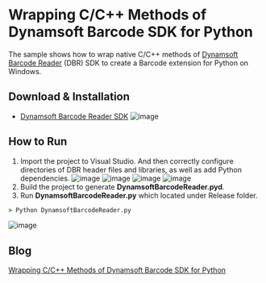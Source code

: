 Wrapping C/C++ Methods of Dynamsoft Barcode SDK for Python
=======================================================================

The sample shows how to wrap native C/C++ methods of [Dynamsoft Barcode Reader][1] (DBR) SDK to create a Barcode extension for Python on Windows.

Download & Installation
-----------------------
* [Dynamsoft Barcode Reader SDK][2]
![image](http://www.codepool.biz/wp-content/uploads/2015/05/dbr_folder.png)

How to Run
-----------
1. Import the project to Visual Studio. And then correctly configure directories of DBR header files and libraries, as well as add Python dependencies.
![image](http://www.codepool.biz/wp-content/uploads/2015/05/python_include-1024x463.png)
![image](http://www.codepool.biz/wp-content/uploads/2015/05/python_lib-1024x460.png)
![image](http://www.codepool.biz/wp-content/uploads/2015/05/python_dependency-1024x465.png)
![image](http://www.codepool.biz/wp-content/uploads/2015/05/python_pyd-1024x459.png)
2. Build the project to generate **DynamsoftBarcodeReader.pyd**.
3. Run **DynamsoftBarcodeReader.py** which located under Release folder.
```cmd
> Python DynamsoftBarcodeReader.py
```
![image](http://www.codepool.biz/wp-content/uploads/2015/05/python_dbr_test.png)

Blog
-----------
[Wrapping C/C++ Methods of Dynamsoft Barcode SDK for Python][3]

[1]:http://www.dynamsoft.com/Products/Dynamic-Barcode-Reader.aspx
[2]:http://www.dynamsoft.com/Downloads/Dynamic-Barcode-Reader-Download.aspx
[3]:http://www.codepool.biz/wrap-c-barcode-sdk-for-python/
